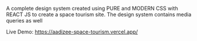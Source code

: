A complete design system created using PURE and MODERN CSS with REACT JS to create a space tourism site. The design system contains media queries as well

Live Demo:
https://aadizee-space-tourism.vercel.app/
